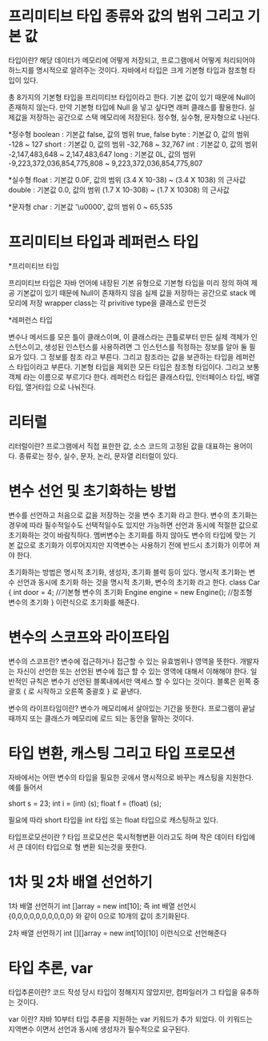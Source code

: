 # 프리미티브 타입 종류와 값의 범위 그리고 기본 값

타입이란? 
해당 데이터가 메모리에 어떻게 저장되고, 프로그램에서 어떻게 처리되어야
하느지를 명시적으로 알려주는 것이다. 자바에서 타입은 크게 기본형 타입과 참조형 타입이 있다.

총 8가지의 기본형 타입을 프리미티브 타입이라고 한다.
기본 값이 있기 때문에 Null이 존재하지 않는다. 만약 기본형 타입에 Null 을 넣고 싶다면
래퍼 클래스를 활용한다.
실제값을 저장하는 공간으로 스택 메모리에 저장된다.
정수형, 실수형, 문자형으로 나뉜다.

*정수형
boolean : 기본값 false, 값의 범위 true, false
byte : 기본값 0, 값의 범위 -128 ~ 127
short : 기본값 0, 값의 범위 -32,768 ~ 32,767
int :  기본값 0, 값의 범위 -2,147,483,648 ~ 2,147,483,647
long : 기본값 0L, 값의 범위 -9,223,372,036,854,775,808 ~ 9,223,372,036,854,775,807

*실수형
float : 기본값 0.0F, 값의 범위 (3.4 X 10-38) ~ (3.4 X 1038) 의 근사값
double : 기본값 0.0, 값의 범위 (1.7 X 10-308) ~ (1.7 X 10308) 의 근사값

*문자형
char : 기본값 '\u0000', 값의 범위 0 ~ 65,535

# 프리미티브 타입과 레퍼런스 타입
*프리미티브 타입

프리미티브 타입은 자바 언어에 내장된 기본 유형으로 기본형 타입을 미리 정의 하여 제공
기본값이 있기 때문에 Null이 존재하지 않음
실제 값을 저장하는 공간으로 stack 메모리에 저장
wrapper class는 각 privitive type을 클래스로 만든것

*레퍼런스 타입

변수나 메서드를 모은 틀이 클래스이며, 이 클래스라는 큰틀로부터 만든 실제 객체가 인스턴스이고,
생성된 인스턴스를 사용하려면 그 인스턴스를 적정하는 정보를 알아 둘 필요가 있다.
그 정보를 참조 라고 부른다. 그리고 참조라는 값을 보관하는 타입을 레퍼런스 타입이라고 부른다.
기본형 타입을 제외한 모든 타입은 참조형 타입이다.
그리고 보통 객체 라는 이름으로 부르기다 한다.
레퍼런스 타입은 클래스타입, 인터페이스 타입, 배열 타입, 열거타입 으로 나눠진다.


# 리터럴
리터럴이란?
프로그램에서 직접 표한한 값, 소스 코드의 고정된 값을 대표하는 용어이다.
종류로는 정수, 실수, 문자, 논리, 문자열 리터럴이 있다.


# 변수 선언 및 초기화하는 방법

변수를 선언하고 처음으로 값을 저장하는 것을 변수 초기화 라고 한다. 변수의 초기화는 경우에 따라 필수적일수도 선택적일수도 있지만 가능하면 선언과 동시에 적절한 값으로 초기화하는 것이 바람직하다. 멤버변수는 초기화를 하지 않아도 변수의 타입에 맞는 기본 값으로 초기화가 이루어지지만 지역변수는 사용하기 전에 반드시 초기화가 이루어 져야 한다.

초기화하는 방법은 명시적 초기화, 생성자, 초기화 블럭 등이 있다.
명시적 초기화는 변수 선언과 동시에 초기화 하는 것을 명시적 초기화, 변수의 초기화 라고 한다.
class Car {
   int door = 4;                 //기본형 변수의 초기화
   Engine engine = new Engine(); //참조형 변수의 초기화
}
이런식으로 초기화를 해준다.

# 변수의 스코프와 라이프타임

변수의 스코프란?
변수에 접근하거나 접근할 수 있는 유효범위나 영역을 뜻한다.
개발자는 자신이 선언한 또는 선언된 변수에 접근 할 수 있는 영역에 대해서 이해해야 한다.
일반적인 규칙은 변수가 선언된 블록내에서만 액세스 할 수 있다는 것이다.
블록은 왼쪽 중괄호 { 로 시작하고 오른쪽 중괄호 } 로 끝낸다.

변수의 라이프타임이란?
변수가 메모리에서 살아있는 기간을 뜻한다.
프로그램이 끝날때까지 또는 클래스가 메모리에 로드 되는 동안을 말하는 것이다.


# 타입 변환, 캐스팅 그리고 타입 프로모션

자바에서는 어떤 변수의 타입을 필요한 곳에서 명시적으로 바꾸는 캐스팅을 지원한다. 예를 들어서

short s = 23;
int i = (int) (s);
float f = (float) (s);

필요에 따라 short 타입을 int 타입 또는 float 타입으로 캐스팅하고 있다.

타입프로모션이란 ?
타입 프로모션은 묵시적형변환 이라고도 하며 작은 데이터 타입에서 큰 데이터 타입으로 형 변환 되는것을
뜻한다.


# 1차 및 2차 배열 선언하기
1차 배열 선언하기
int []array = new int[10];
즉 int 배열 선언시 {0,0,0,0,0,0,0,0,0,0} 와 같이 0으로 10개의 값이 초기화된다.

2차 배열 선언하기
int [][]array = new int[10][10]
이런식으로 선언해준다

# 타입 추론, var
타입추론이란?
코드 작성 당시 타입이 정해지지 않았지만, 컴파일러가 그 타입을 유추하는 것이다.

var 이란? 
자바 10부터 타입 추론을 지원하는 var 키워드가 추가 되었다. 이 키워드는 지역변수 이면서
선언과 동시에 생성자가 필수적으로 요구된다.

